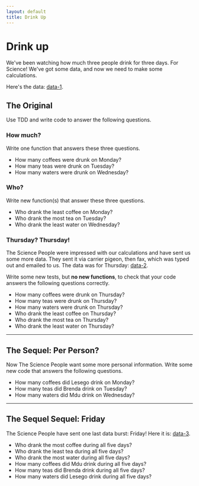 ```yaml
---
layout: default
title: Drink Up
---
```


# Drink up

We've been watching how much three people drink for three days. For Science! We've got some data, and now we need to make some calculations.

Here's the data: [data-1](data-1.html).

## The Original

Use TDD and write code to answer the following questions.

### How much?

Write one function that answers these three questions.

* How many coffees were drunk on Monday?
* How many teas were drunk on Tuesday?
* How many waters were drunk on Wednesday?

### Who?

Write new function(s) that answer these three questions.

* Who drank the least coffee on Monday?
* Who drank the most tea on Tuesday?
* Who drank the least water on Wednesday?

### Thursday? Thursday!

The Science People were impressed with our calculations and have sent us some more data. They sent it via carrier pigeon, then fax, which was typed out and emailed to us. The data was for Thursday: [data-2](data-2.html).

Write some new tests, but **no new functions**, to check that your code answers the following questions correctly.

* How many coffees were drunk on Thursday?
* How many teas were drunk on Thursday?
* How many waters were drunk on Thursday?
* Who drank the least coffee on Thursday?
* Who drank the most tea on Thursday?
* Who drank the least water on Thursday?

---

## The Sequel: Per Person?

Now The Science People want some more personal information. Write some new code that answers the following questions.

* How many coffees did Lesego drink on Monday?
* How many teas did Brenda drink on Tuesday?
* How many waters did Mdu drink on Wednesday?

---

## The Sequel Sequel: Friday

The Science People have sent one last data burst: Friday! Here it is: [data-3](data-3.html).

* Who drank the most coffee during all five days?
* Who drank the least tea during all five days?
* Who drank the most water during all five days?
* How many coffees did Mdu drink during all five days?
* How many teas did Brenda drink during all five days?
* How many waters did Lesego drink during all five days?
